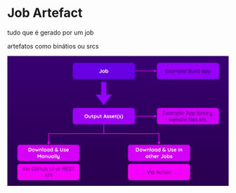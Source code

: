 # Job Artefact

tudo que é gerado por um job

artefatos como binátios ou srcs

![alt text](<../assets/Screenshot from 2025-06-15 13-59-21.png>)